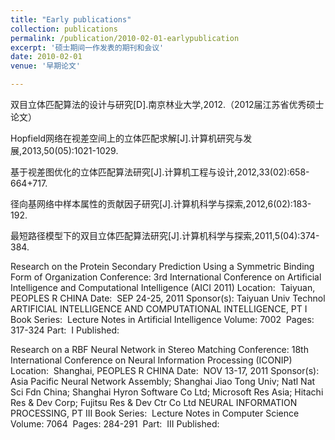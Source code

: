```yaml
---
title: "Early publications"
collection: publications
permalink: /publication/2010-02-01-earlypublication
excerpt: '硕士期间一作发表的期刊和会议'
date: 2010-02-01
venue: '早期论文'

---
```

双目立体匹配算法的设计与研究[D].南京林业大学,2012.（2012届江苏省优秀硕士论文）

Hopfield网络在视差空间上的立体匹配求解[J].计算机研究与发展,2013,50(05):1021-1029.

基于视差图优化的立体匹配算法研究[J].计算机工程与设计,2012,33(02):658-664+717.

径向基网络中样本属性的贡献因子研究[J].计算机科学与探索,2012,6(02):183-192.

最短路径模型下的双目立体匹配算法研究[J].计算机科学与探索,2011,5(04):374-384.

Research on the Protein Secondary Prediction Using a Symmetric Binding Form of Organization
Conference: 3rd International Conference on Artificial Intelligence and Computational Intelligence (AICI 2011) Location: ‏ Taiyuan, PEOPLES R CHINA Date: ‏ SEP 24-25, 2011
Sponsor(s): ‏Taiyuan Univ Technol
ARTIFICIAL INTELLIGENCE AND COMPUTATIONAL INTELLIGENCE, PT I  Book Series: ‏ Lecture Notes in Artificial Intelligence   Volume: ‏ 7002   Pages: ‏ 317-324   Part: ‏ I   Published: ‏

Research on a RBF Neural Network in Stereo Matching
Conference: 18th International Conference on Neural Information Processing (ICONIP) Location: ‏ Shanghai, PEOPLES R CHINA Date: ‏ NOV 13-17, 2011
Sponsor(s): ‏Asia Pacific Neural Network Assembly; Shanghai Jiao Tong Univ; Natl Nat Sci Fdn China; Shanghai Hyron Software Co Ltd; Microsoft Res Asia; Hitachi Res & Dev Corp; Fujitsu Res & Dev Ctr Co Ltd
NEURAL INFORMATION PROCESSING, PT III  Book Series: ‏ Lecture Notes in Computer Science   Volume: ‏ 7064   Pages: ‏ 284-291   Part: ‏ III   Published: ‏

